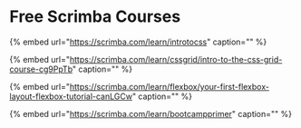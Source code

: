 # Free Scrimba Courses

{% embed url="https://scrimba.com/learn/introtocss" caption="" %}

{% embed url="https://scrimba.com/learn/cssgrid/intro-to-the-css-grid-course-cg9PpTb" caption="" %}

{% embed url="https://scrimba.com/learn/flexbox/your-first-flexbox-layout-flexbox-tutorial-canLGCw" caption="" %}

{% embed url="https://scrimba.com/learn/bootcampprimer" caption="" %}

